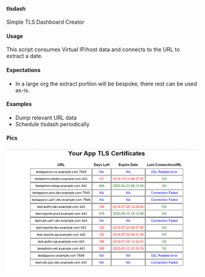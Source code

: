 #### tlsdash
Simple TLS Dashboard Creator

#### Usage
This script consumes Virtual IP/host data and connects to the URL to extract a date.

#### Expectations
- In a large org the extract portion will be bespoke, there rest can be used as-is.

#### Examples
- Dump relevant URL data
- Schedule tlsdash periodically 

#### Pics
![TLS Dashboard](tlsdash.png?raw=true "TLS Dashboard")

